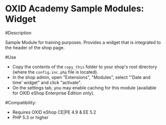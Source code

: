 OXID Academy Sample Modules: Widget
===================================

#Description

Sample Module for training purposes.
Provides a widget that is integrated to the header of the shop page.

#Use

 * Copy the contents of the `copy_this` folder to your shop's root directory (where the `config.inc.php` file is located).
 * In the shop admin, open "Extensions", "Modules", select "\'Date and time\' widget" and click "activate".
 * On the settings tab, you may enable caching for this module (available for OXID eShop Enterprise Edition only).


#Compatibility:

 * Requires OXID eShop CE|PE 4.9 & EE 5.2
 * PHP 5.3 or higher